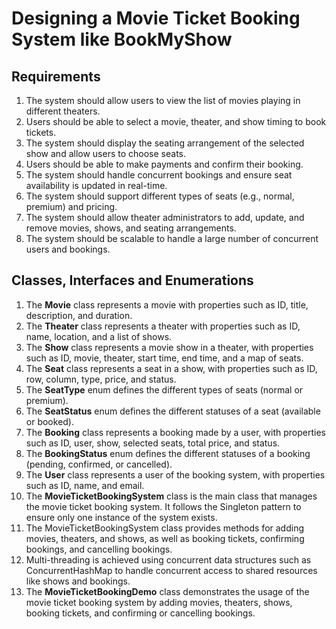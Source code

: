 # Designing a Movie Ticket Booking System like BookMyShow

## Requirements
1. The system should allow users to view the list of movies playing in different theaters.
2. Users should be able to select a movie, theater, and show timing to book tickets.
3. The system should display the seating arrangement of the selected show and allow users to choose seats.
4. Users should be able to make payments and confirm their booking.
5. The system should handle concurrent bookings and ensure seat availability is updated in real-time.
6. The system should support different types of seats (e.g., normal, premium) and pricing.
7. The system should allow theater administrators to add, update, and remove movies, shows, and seating arrangements.
8. The system should be scalable to handle a large number of concurrent users and bookings.


## Classes, Interfaces and Enumerations
1. The **Movie** class represents a movie with properties such as ID, title, description, and duration.
2. The **Theater** class represents a theater with properties such as ID, name, location, and a list of shows.
3. The **Show** class represents a movie show in a theater, with properties such as ID, movie, theater, start time, end time, and a map of seats.
4. The **Seat** class represents a seat in a show, with properties such as ID, row, column, type, price, and status.
5. The **SeatType** enum defines the different types of seats (normal or premium).
6. The **SeatStatus** enum defines the different statuses of a seat (available or booked).
7. The **Booking** class represents a booking made by a user, with properties such as ID, user, show, selected seats, total price, and status.
8. The **BookingStatus** enum defines the different statuses of a booking (pending, confirmed, or cancelled).
9. The **User** class represents a user of the booking system, with properties such as ID, name, and email.
10. The **MovieTicketBookingSystem** class is the main class that manages the movie ticket booking system. It follows the Singleton pattern to ensure only one instance of the system exists.
11. The MovieTicketBookingSystem class provides methods for adding movies, theaters, and shows, as well as booking tickets, confirming bookings, and cancelling bookings.
12. Multi-threading is achieved using concurrent data structures such as ConcurrentHashMap to handle concurrent access to shared resources like shows and bookings.
13. The **MovieTicketBookingDemo** class demonstrates the usage of the movie ticket booking system by adding movies, theaters, shows, booking tickets, and confirming or cancelling bookings.
